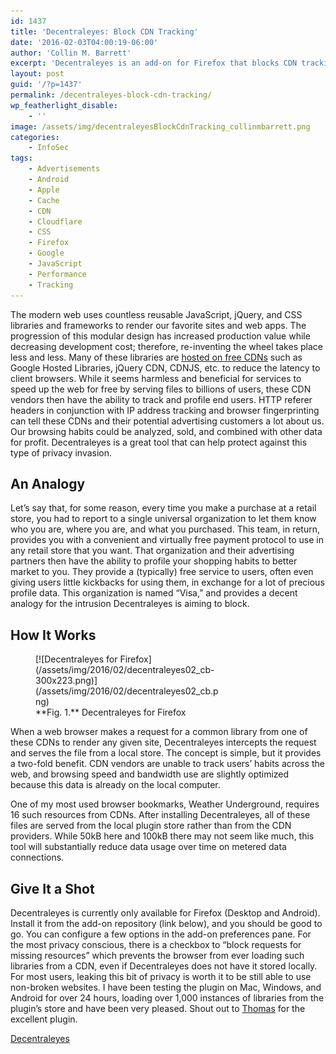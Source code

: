 ```yaml
---
id: 1437
title: 'Decentraleyes: Block CDN Tracking'
date: '2016-02-03T04:00:19-06:00'
author: 'Collin M. Barrett'
excerpt: 'Decentraleyes is an add-on for Firefox that blocks CDN tracking by intercepting requests to common JavaScript libraries and serves them from a local store.'
layout: post
guid: '/?p=1437'
permalink: /decentraleyes-block-cdn-tracking/
wp_featherlight_disable:
    - ''
image: /assets/img/decentraleyesBlockCdnTracking_collinmbarrett.png
categories:
    - InfoSec
tags:
    - Advertisements
    - Android
    - Apple
    - Cache
    - CDN
    - Cloudflare
    - CSS
    - Firefox
    - Google
    - JavaScript
    - Performance
    - Tracking
---
```


The modern web uses countless reusable JavaScript, jQuery, and CSS libraries and frameworks to render our favorite sites and web apps. The progression of this modular design has increased production value while decreasing development cost; therefore, re-inventing the wheel takes place less and less. Many of these libraries are [hosted on free CDNs](https://w3techs.com/technologies/overview/content_delivery "Usage of JavaScript content delivery networks for websites") such as Google Hosted Libraries, jQuery CDN, CDNJS, etc. to reduce the latency to client browsers. While it seems harmless and beneficial for services to speed up the web for free by serving files to billions of users, these CDN vendors then have the ability to track and profile end users. HTTP referer headers in conjunction with IP address tracking and browser fingerprinting can tell these CDNs and their potential advertising customers a lot about us. Our browsing habits could be analyzed, sold, and combined with other data for profit. Decentraleyes is a great tool that can help protect against this type of privacy invasion.

## An Analogy

Let’s say that, for some reason, every time you make a purchase at a retail store, you had to report to a single universal organization to let them know who you are, where you are, and what you purchased. This team, in return, provides you with a convenient and virtually free payment protocol to use in any retail store that you want. That organization and their advertising partners then have the ability to profile your shopping habits to better market to you. They provide a (typically) free service to users, often even giving users little kickbacks for using them, in exchange for a lot of precious profile data. This organization is named “Visa,” and provides a decent analogy for the intrusion Decentraleyes is aiming to block.

## How It Works

<figure aria-describedby="caption-attachment-1460" class="wp-caption alignright" id="attachment_1460" style="width: 300px">[![Decentraleyes for Firefox](/assets/img/2016/02/decentraleyes02_cb-300x223.png)](/assets/img/2016/02/decentraleyes02_cb.png)<figcaption class="wp-caption-text" id="caption-attachment-1460">**Fig. 1.** Decentraleyes for Firefox</figcaption></figure>

When a web browser makes a request for a common library from one of these CDNs to render any given site, Decentraleyes intercepts the request and serves the file from a local store. The concept is simple, but it provides a two-fold benefit. CDN vendors are unable to track users’ habits across the web, and browsing speed and bandwidth use are slightly optimized because this data is already on the local computer.

One of my most used browser bookmarks, Weather Underground, requires 16 such resources from CDNs. After installing Decentraleyes, all of these files are served from the local plugin store rather than from the CDN providers. While 50kB here and 100kB there may not seem like much, this tool will substantially reduce data usage over time on metered data connections.

## Give It a Shot

Decentraleyes is currently only available for Firefox (Desktop and Android). Install it from the add-on repository (link below), and you should be good to go. You can configure a few options in the add-on preferences pane. For the most privacy conscious, there is a checkbox to “block requests for missing resources” which prevents the browser from ever loading such libraries from a CDN, even if Decentraleyes does not have it stored locally. For most users, leaking this bit of privacy is worth it to be still able to use non-broken websites. I have been testing the plugin on Mac, Windows, and Android for over 24 hours, loading over 1,000 instances of libraries from the plugin’s store and have been very pleased. Shout out to [Thomas](https://github.com/Synzvato "Thomas Synzvato - GitHub") for the excellent plugin.

[Decentraleyes](https://addons.mozilla.org/en-US/firefox/addon/decentraleyes/)